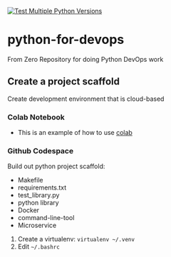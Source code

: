 [![Test Multiple Python Versions](https://github.com/chavitdew/python-for-devops-mar2025/actions/workflows/main.yml/badge.svg)](https://github.com/chavitdew/python-for-devops-mar2025/actions/workflows/main.yml)
# python-for-devops
From Zero Repository for doing  Python DevOps work

## Create a project scaffold
Create development environment that is cloud-based
### Colab Notebook
* This is an example of how to use [colab](https://github.com/chavitdew/python-for-devops-mar2025/blob/85f690f30ee857d321e33d7cb20a3a920145fc4f/getting_started_python.ipynb)
### Github Codespace
Build out python project scaffold:
* Makefile
* requirements.txt
* test_library.py
* python library
* Docker
* command-line-tool
* Microservice 
1. Create a virtualenv: `virtualenv ~/.venv`
2. Edit `~/.bashrc`

